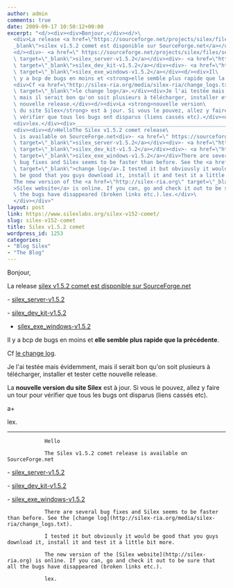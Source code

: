 ```yaml
---
author: admin
comments: true
date: 2009-09-17 10:50:12+00:00
excerpt: "<d/><div><div>Bonjour,</div><d/>\
  <div>La release <a href=\"https://sourceforge.net/projects/silex/files/\" target=\"\
  _blank\">silex v1.5.2 comet est disponible sur SourceForge.net</a></div>\
  <d/><div>- <a href=\" https://sourceforge.net/projects/silex/files/server/SILEX%20v1/silex_server-v1.5.2.zip/download\"\
  \ target=\"_blank\">silex_server-v1.5.2</a></div><div>- <a href=\"https://sourceforge.net/projects/silex/files/sources/SILEX%20dev%20kit%20v1/silex_dev_kit-v1.5.2.zip/download\"\
  \ target=\"_blank\">silex_dev_kit-v1.5.2</a></div><div>- <a href=\"https://sourceforge.net/projects/silex/files/exe/SILEX%20v1/silex_exe_windows-v1.5.2.zip/download\"\
  \ target=\"_blank\">silex_exe_windows-v1.5.2</a></div><d/><div>Il\
  \ y a bcp de bugs en moins et <strong>elle semble plus rapide que la précédente</strong>.</div>\
  <div>Cf <a href=\"http://silex-ria.org/media/silex-ria/change_logs.txt\"\
  \ target=\"_blank\">le change log</a>.</div><div>Je l'ai testée mais évidemment,\
  \ mais il serait bon qu'on soit plusieurs à télécharger, installer et tester cette\
  \ nouvelle release.</div><d/><div>La <strong>nouvelle version\
  \ du site Silex</strong> est à jour. Si vous le pouvez, allez y faire un tour pour\
  \ vérifier que tous les bugs ont disparus (liens cassés etc).</div><div>a+</div>\
  <div>lex.</div><div>___________________________________________________________</div>\
  <div><div><d/>HelloThe Silex v1.5.2 comet release\
  \ is available on SourceForge.net<div>- <a href=\" https://sourceforge.net/projects/silex/files/server/SILEX%20v1/silex_server-v1.5.2.zip/download\"\
  \ target=\"_blank\">silex_server-v1.5.2</a></div><div>- <a href=\"https://sourceforge.net/projects/silex/files/sources/SILEX%20dev%20kit%20v1/silex_dev_kit-v1.5.2.zip/download\"\
  \ target=\"_blank\">silex_dev_kit-v1.5.2</a></div><div>- <a href=\"https://sourceforge.net/projects/silex/files/exe/SILEX%20v1/silex_exe_windows-v1.5.2.zip/download\"\
  \ target=\"_blank\">silex_exe_windows-v1.5.2</a></div>There are several\
  \ bug fixes and Silex seems to be faster than before. See the <a href=\"http://silex-ria.org/media/silex-ria/change_logs.txt\"\
  \ target=\"_blank\">change log</a>.I tested it but obviously it would\
  \ be good that you guys download it, install it and test it a little bit more.\
  The new version of the <a href=\"http://silex-ria.org\" target=\"_blank\"\
  >Silex website</a> is online. If you can, go and check it out to be sure that all\
  \ the bugs have disappeared (broken links etc.).lex.</div>\
  </div></div>"
layout: post
link: https://www.silexlabs.org/silex-v152-comet/
slug: silex-v152-comet
title: Silex v1.5.2 comet
wordpress_id: 1253
categories:
- "Blog Silex"
- "The Blog"
---
```








Bonjour,





La release [silex v1.5.2 comet est disponible sur SourceForge.net](https://sourceforge.net/projects/silex/files/)





- [silex_server-v1.5.2]( https://sourceforge.net/projects/silex/files/server/SILEX%20v1/silex_server-v1.5.2.zip/download)




- [silex_dev_kit-v1.5.2](https://sourceforge.net/projects/silex/files/sources/SILEX%20dev%20kit%20v1/silex_dev_kit-v1.5.2.zip/download)




- [silex_exe_windows-v1.5.2](https://sourceforge.net/projects/silex/files/exe/SILEX%20v1/silex_exe_windows-v1.5.2.zip/download)





Il y a bcp de bugs en moins et **elle semble plus rapide que la précédente**.




Cf [le change log](http://silex-ria.org/media/silex-ria/change_logs.txt).




Je l'ai testée mais évidemment, mais il serait bon qu'on soit plusieurs à télécharger, installer et tester cette nouvelle release.





La **nouvelle version du site Silex** est à jour. Si vous le pouvez, allez y faire un tour pour vérifier que tous les bugs ont disparus (liens cassés etc).




a+




lex.




___________________________________________________________









				Hello

				The Silex v1.5.2 comet release is available on SourceForge.net


- [silex_server-v1.5.2]( https://sourceforge.net/projects/silex/files/server/SILEX%20v1/silex_server-v1.5.2.zip/download)




- [silex_dev_kit-v1.5.2](https://sourceforge.net/projects/silex/files/sources/SILEX%20dev%20kit%20v1/silex_dev_kit-v1.5.2.zip/download)




- [silex_exe_windows-v1.5.2](https://sourceforge.net/projects/silex/files/exe/SILEX%20v1/silex_exe_windows-v1.5.2.zip/download)


				There are several bug fixes and Silex seems to be faster than before. See the [change log](http://silex-ria.org/media/silex-ria/change_logs.txt).

				I tested it but obviously it would be good that you guys download it, install it and test it a little bit more.

				The new version of the [Silex website](http://silex-ria.org) is online. If you can, go and check it out to be sure that all the bugs have disappeared (broken links etc.).

				lex.






